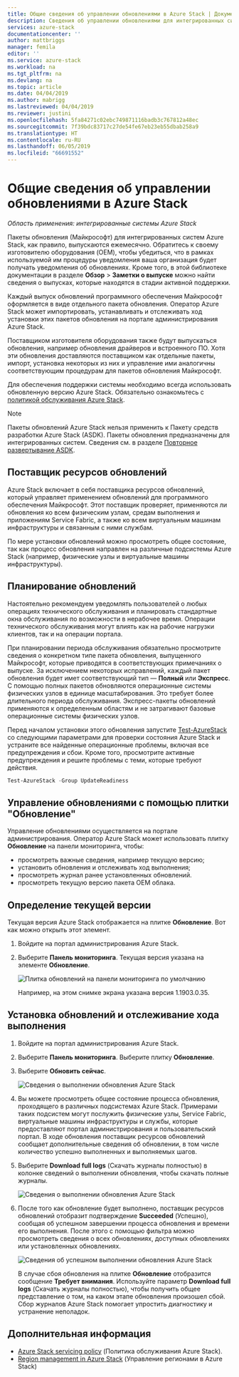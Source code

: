 ```yaml
---
title: Общие сведения об управлении обновлениями в Azure Stack | Документация Майкрософт
description: Сведения об управлении обновлениями для интегрированных систем Azure Stack.
services: azure-stack
documentationcenter: ''
author: mattbriggs
manager: femila
editor: ''
ms.service: azure-stack
ms.workload: na
ms.tgt_pltfrm: na
ms.devlang: na
ms.topic: article
ms.date: 04/04/2019
ms.author: mabrigg
ms.lastreviewed: 04/04/2019
ms.reviewer: justini
ms.openlocfilehash: 5fa84271c02ebc749871116badb3c767812a48ec
ms.sourcegitcommit: 7f39bdc83717c27de54fe67eb23eb55dbab258a9
ms.translationtype: HT
ms.contentlocale: ru-RU
ms.lasthandoff: 06/05/2019
ms.locfileid: "66691552"
---
```

# <a name="manage-updates-in-azure-stack-overview"></a>Общие сведения об управлении обновлениями в Azure Stack

*Область применения: интегрированные системы Azure Stack*

Пакеты обновления (Майкрософт) для интегрированных систем Azure Stack, как правило, выпускаются ежемесячно. Обратитесь к своему изготовителю оборудования (OEM), чтобы убедиться, что в рамках используемой им процедуры уведомления ваша организация будет получать уведомления об обновлениях. Кроме того, в этой библиотеке документации в разделе **Обзор** > **Заметки о выпуске** можно найти сведения о выпусках, которые находятся в стадии активной поддержки.

Каждый выпуск обновлений программного обеспечения Майкрософт оформляется в виде отдельного пакета обновления. Оператор Azure Stack может импортировать, устанавливать и отслеживать ход установки этих пакетов обновления на портале администрирования Azure Stack.

Поставщиком изготовителя оборудования также будут выпускаться обновления, например обновления драйверов и встроенного ПО. Хотя эти обновления доставляются поставщиком как отдельные пакеты, импорт, установка некоторых из них и управление ими аналогичны соответствующим процедурам для пакетов обновления Майкрософт.

Для обеспечения поддержки системы необходимо всегда использовать обновленную версию Azure Stack. Обязательно ознакомьтесь с [политикой обслуживания Azure Stack](azure-stack-servicing-policy.md).

> [!NOTE]
> Пакеты обновлений Azure Stack нельзя применить к Пакету средств разработки Azure Stack (ASDK). Пакеты обновления предназначены для интегрированных систем. Сведения см. в разделе [Повторное развертывание ASDK](../asdk/asdk-redeploy.md).

## <a name="the-update-resource-provider"></a>Поставщик ресурсов обновлений

Azure Stack включает в себя поставщика ресурсов обновлений, который управляет применением обновлений для программного обеспечения Майкрософт. Этот поставщик проверяет, применяются ли обновления ко всем физическим узлам, средам выполнения и приложениям Service Fabric, а также ко всем виртуальным машинам инфраструктуры и связанным с ними службам.

По мере установки обновлений можно просмотреть общее состояние, так как процесс обновления направлен на различные подсистемы Azure Stack (например, физические узлы и виртуальные машины инфраструктуры).

## <a name="plan-for-updates"></a>Планирование обновлений

Настоятельно рекомендуем уведомлять пользователей о любых операциях технического обслуживания и планировать стандартные окна обслуживания по возможности в нерабочее время. Операции технического обслуживания могут влиять как на рабочие нагрузки клиентов, так и на операции портала.

При планировании периода обслуживания обязательно просмотрите сведения о конкретном типе пакета обновления, выпущенного Майкрософт, которые приводятся в соответствующих примечаниях о выпуске. За исключением некоторых исправлений, каждый пакет обновления будет имет соответствующий тип — **Полный** или **Экспресс**. С помощью полных пакетов обновляются операционные системы физических узлов в единице масштабирования. Это требует более длительного периода обслуживания. Экспресс-пакеты обновлений применяются к определенным областям и не затрагивают базовые операционные системы физических узлов.

Перед началом установки этого обновления запустите [Test-AzureStack](azure-stack-diagnostic-test.md) со следующими параметрами для проверки состояния Azure Stack и устраните все найденные операционные проблемы, включая все предупреждения и сбои. Кроме того, просмотрите активные предупреждения и решите проблемы с теми, которые требуют действия.  

```powershell
Test-AzureStack -Group UpdateReadiness
```

## <a name="using-the-update-tile-to-manage-updates"></a>Управление обновлениями с помощью плитки "Обновление"

Управление обновлениями осуществляется на портале администрирования. Оператор Azure Stack может использовать плитку **Обновление** на панели мониторинга, чтобы:

- просмотреть важные сведения, например текущую версию;
- установить обновления и отслеживать ход выполнения;
- просмотреть журнал ранее установленных обновлений.
- просмотреть текущую версию пакета OEM облака.

## <a name="determine-the-current-version"></a>Определение текущей версии

Текущая версия Azure Stack отображается на плитке **Обновление**. Вот как можно открыть этот элемент.

1. Войдите на портал администрирования Azure Stack.
2. Выберите **Панель мониторинга**. Текущая версия указана на элементе **Обновление**.

    ![Плитка обновлений на панели мониторинга по умолчанию](./media/azure-stack-updates/image1.png)

    Например, на этом снимке экрана указана версия 1.1903.0.35.

## <a name="install-updates-and-monitor-progress"></a>Установка обновлений и отслеживание хода выполнения

1. Войдите на портал администрирования Azure Stack.
2. Выберите **Панель мониторинга**. Выберите плитку **Обновление**.
3. Выберите **Обновить сейчас**.

    ![Сведения о выполнении обновления Azure Stack](media/azure-stack-updates/azure-stack-update-button.png)

4. Вы можете просмотреть общее состояние процесса обновления, проходящего в различных подсистемах Azure Stack. Примерами таких подсистем могут послужить физические узлы, Service Fabric, виртуальные машины инфраструктуры и службы, которые предоставляют портал администрирования и пользовательский портал. В ходе обновления поставщик ресурсов обновлений сообщает дополнительные сведения об обновлении, в том числе количество успешно выполненных и выполняемых шагов.

5. Выберите **Download full logs** (Скачать журналы полностью) в колонке сведений о выполнении обновления, чтобы скачать полные журналы.

    ![Сведения о выполнении обновления Azure Stack](media/azure-stack-updates/update-run-details.png)

6. После того как обновление будет выполнено, поставщик ресурсов обновлений отобразит подтверждение **Succeeded** (Успешно), сообщая об успешном завершении процесса обновления и времени его выполнения. После этого с помощью фильтра можно просмотреть сведения о всех обновлениях, доступных обновлениях или установленных обновлениях.

    ![Сведения об успешном выполнении обновления Azure Stack](media/azure-stack-updates/update-success.png)

   В случае сбоя обновления на плитке **Обновление** отобразится сообщение **Требует внимания**. Используйте параметр **Download full logs** (Скачать журналы полностью), чтобы получить общее представление о том, на каком этапе обновления произошел сбой. Сбор журналов Azure Stack помогает упростить диагностику и устранение неполадок.

## <a name="next-steps"></a>Дополнительная информация

- [Azure Stack servicing policy](azure-stack-servicing-policy.md) (Политика обслуживания Azure Stack). 
- [Region management in Azure Stack](azure-stack-region-management.md) (Управление регионами в Azure Stack)

